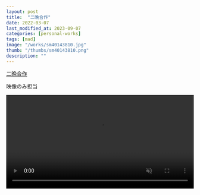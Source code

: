 ```yaml
---
layout: post
title:  "二晩合作"
date: 2022-03-07
last_modified_at: 2023-09-07
categories: [personal-works]
tags: [mad]
image: "/works/sm40143810.jpg"
thumb: "/thumbs/sm40143810.png"
description: ""
---
```


<script type="application/javascript" src="https://embed.nicovideo.jp/watch/sm40143810/script?w=640&h=360"></script><noscript><a href="https://www.nicovideo.jp/watch/sm40143810">二晩合作</a></noscript>

映像のみ担当

<video controls width="100%" autoplay loop muted="true" src="/works/sm40143810.mp4" type="video/mp4" >
 Sorry, your browser doesn't support embedded videos.
</video>
